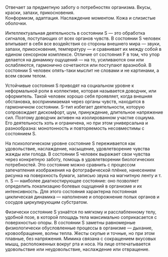 Отвечает за предметную заботу о потребностях организма. Вкусы, краски, запахи, прикосновения.  
Конформизм, адаптация. Наслаждение моментом. Кожа и слизистые оболочки. 

Интеллектуальная деятельность в состоянии S — это обработка сигналов, поступающих от всех органов чувств. В состоянии S человек впитывает в себя все воздействия со стороны внешнего мира — звуки, запахи, прикосновения, температуру — и сравнивает их между собой в едином сенсорном комплексе. Отличие от состояния F в том, что упор делается на динамику ощущений — на то, усиливаются они или ослабляются, гармонично сочетаются или поступают вразнобой. В состоянии S человек опять-таки мыслит не словами и не картинами, а всем своим телом.

Устойчивые состояния S приводят на социальном уровне к неформальной роли в коллективе, которая называется доводчик, или оформитель. Такой человек хорошо себя проявляет, когда внешняя обстановка, воспринимаемая через органы чувств, находится в гармоничном состоянии. S-тип избегает деятельности, которую сопровождает дискомфорт, шум, принуждение, длительное напряжение сил. Поэтому доводчик активен на изолированном участке социума. Его деятельность хоть и ограничена, но при этом универсальна и разнообразна: монотонность и повторяемость несовместимы с состоянием S.

На психологическом уровне состояние S переживается как удовольствие, наслаждение, насыщение, удовлетворение чувства жажды или голода. В состоянии S человек выражает свои чувства через конкретную заботу, помощь в удовлетворении биологических потребностей. Это состояние можно сравнить с процессом запечатления изображения на фотографической плёнке, нанесением рисунка на поверхность бумаги, записью звука на магнитную ленту и т. п. S — наиболее диагностирующее состояние: оно позволяет определить локализацию болевых ощущений в организме и их интенсивность. Для этого состояния характерна постоянная циклическая динамика — наполнение и опорожнение полых органов и сосудов циркулирующим субстратом.

Физически состояние S узнаётся по мягкому и расслабленному телу, удобной позе, в которой площадь тела максимально соприкасается с поверхностью опоры. В состоянии S заметны равномерные физиологически обусловленные процессы в организме — дыхание, кровообращение, волны тепла. Жесты скупые и точные, но при этом плавные, без напряжения. Мимика связана с сокращением вкусовых мышц, расположенных вокруг рта и носа. На лице отпечатывается удовольствие или неудовольствие, наслаждение или отвращение.